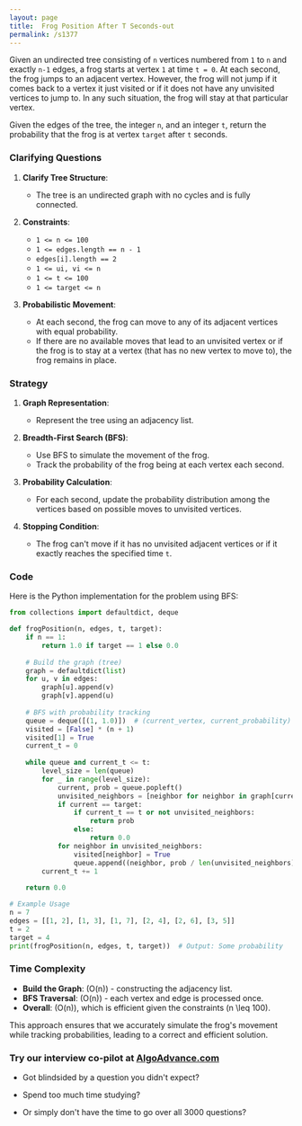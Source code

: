 ```yaml
---
layout: page
title:  Frog Position After T Seconds-out
permalink: /s1377
---
```


Given an undirected tree consisting of `n` vertices numbered from `1` to `n` and exactly `n-1` edges, a frog starts at vertex `1` at time `t = 0`. At each second, the frog jumps to an adjacent vertex. However, the frog will not jump if it comes back to a vertex it just visited or if it does not have any unvisited vertices to jump to. In any such situation, the frog will stay at that particular vertex. 

Given the edges of the tree, the integer `n`, and an integer `t`, return the probability that the frog is at vertex `target` after `t` seconds.

### Clarifying Questions

1. **Clarify Tree Structure**: 
    - The tree is an undirected graph with no cycles and is fully connected.
    
2. **Constraints**:
    - `1 <= n <= 100`
    - `1 <= edges.length == n - 1`
    - `edges[i].length == 2`
    - `1 <= ui, vi <= n`
    - `1 <= t <= 100`
    - `1 <= target <= n`
    
3. **Probabilistic Movement**:
    - At each second, the frog can move to any of its adjacent vertices with equal probability.
    - If there are no available moves that lead to an unvisited vertex or if the frog is to stay at a vertex (that has no new vertex to move to), the frog remains in place.

### Strategy

1. **Graph Representation**:
    - Represent the tree using an adjacency list.

2. **Breadth-First Search (BFS)**:
    - Use BFS to simulate the movement of the frog.
    - Track the probability of the frog being at each vertex each second.

3. **Probability Calculation**:
    - For each second, update the probability distribution among the vertices based on possible moves to unvisited vertices.

4. **Stopping Condition**:
    - The frog can't move if it has no unvisited adjacent vertices or if it exactly reaches the specified time `t`.

### Code

Here is the Python implementation for the problem using BFS:

```python
from collections import defaultdict, deque

def frogPosition(n, edges, t, target):
    if n == 1:
        return 1.0 if target == 1 else 0.0
    
    # Build the graph (tree)
    graph = defaultdict(list)
    for u, v in edges:
        graph[u].append(v)
        graph[v].append(u)
    
    # BFS with probability tracking
    queue = deque([(1, 1.0)])  # (current_vertex, current_probability)
    visited = [False] * (n + 1)
    visited[1] = True
    current_t = 0
    
    while queue and current_t <= t:
        level_size = len(queue)
        for _ in range(level_size):
            current, prob = queue.popleft()
            unvisited_neighbors = [neighbor for neighbor in graph[current] if not visited[neighbor]]
            if current == target:
                if current_t == t or not unvisited_neighbors:
                    return prob
                else:
                    return 0.0
            for neighbor in unvisited_neighbors:
                visited[neighbor] = True
                queue.append((neighbor, prob / len(unvisited_neighbors)))
        current_t += 1
    
    return 0.0

# Example Usage
n = 7
edges = [[1, 2], [1, 3], [1, 7], [2, 4], [2, 6], [3, 5]]
t = 2
target = 4
print(frogPosition(n, edges, t, target))  # Output: Some probability
```

### Time Complexity

- **Build the Graph**: \(O(n)\) - constructing the adjacency list.
- **BFS Traversal**: \(O(n)\) - each vertex and edge is processed once.
- **Overall**: \(O(n)\), which is efficient given the constraints \(n \leq 100\).

This approach ensures that we accurately simulate the frog's movement while tracking probabilities, leading to a correct and efficient solution.


### Try our interview co-pilot at [AlgoAdvance.com](https://algoAdvance.com)

- Got blindsided by a question you didn't expect?

- Spend too much time studying?

- Or simply don't have the time to go over all 3000 questions?

